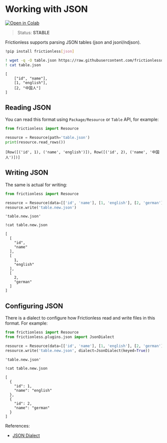 # Working with JSON

[![Open in Colab](https://colab.research.google.com/assets/colab-badge.svg)](https://colab.research.google.com/drive/1NLXeYiAxSC0BXZqMRIOSKBo9lk5jkDHf)



> Status: **STABLE**

Frictionless supports parsing JSON tables (json and jsonl/ndjson).


```bash
!pip install frictionless[json]
```


```bash
! wget -q -O table.json https://raw.githubusercontent.com/frictionlessdata/frictionless-py/master/data/table.json
! cat table.json
```

    [
        ["id", "name"],
        [1, "english"],
        [2, "中国人"]
    ]


## Reading JSON


You can read this format using `Package/Resource` or `Table` API, for example:


```python
from frictionless import Resource

resource = Resource(path='table.json')
print(resource.read_rows())
```

    [Row([('id', 1), ('name', 'english')]), Row([('id', 2), ('name', '中国人')])]


## Writing JSON

The same is actual for writing:


```python
from frictionless import Resource

resource = Resource(data=[['id', 'name'], [1, 'english'], [2, 'german']])
resource.write('table.new.json')
```




    'table.new.json'




```bash
!cat table.new.json
```

    [
      [
        "id",
        "name"
      ],
      [
        1,
        "english"
      ],
      [
        2,
        "german"
      ]
    ]

## Configuring JSON

There is a dialect to configure how Frictionless read and write files in this format. For example:


```python
from frictionless import Resource
from frictionless.plugins.json import JsonDialect

resource = Resource(data=[['id', 'name'], [1, 'english'], [2, 'german']])
resource.write('table.new.json', dialect=JsonDialect(keyed=True))
```




    'table.new.json'




```bash
!cat table.new.json
```

    [
      {
        "id": 1,
        "name": "english"
      },
      {
        "id": 2,
        "name": "german"
      }
    ]

References:
- [JSON Dialect](https://frictionlessdata.io/tooling/python/formats-reference/#csv)